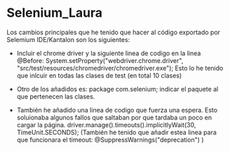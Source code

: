 # Selenium_Laura

Los cambios principales que he tenido que hacer al código exportado por Selemium IDE/Kantalon son los siguientes:

- Incluir el chrome driver y la siguiente linea de codigo en la linea @Before: System.setProperty("webdriver.chrome.driver", "src/test/resources/chromedriver/chromedriver.exe");
  Esto lo he tenido que inlcuir en todas las clases de test (en total 10 clases) 
  
- Otro de los añadidos es: package com.selenium; indicar el paquete al que pertenecen las clases.

- También he añadido una linea de codigo que fuerza una espera. Esto soluionaba algunos fallos que saltaban por que tardaba un poco en cargar la página. 
driver.manage().timeouts().implicitlyWait(30, TimeUnit.SECONDS); 
(También he tenido que añadir estea linea para que funcionara el timeout: @SuppressWarnings("deprecation") )
